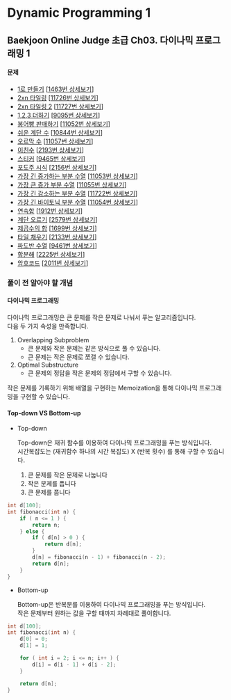 Dynamic Programming 1
=====================

Baekjoon Online Judge 초급 Ch03. 다이나믹 프로그래밍 1
------------------------------------------------

#### 문제

* [1로 만들기](./1로_만들기) [[1463번 상세보기](https://www.acmicpc.net/problem/1463)]
* [2xn 타일링](./2xn_타일링) [[11726번 상세보기](https://www.acmicpc.net/problem/11726)]
* [2xn 타일링 2](./2xn_타일링_2) [[11727번 상세보기](https://www.acmicpc.net/problem/11727)]
* [1,2,3 더하기](./1,2,3_더하기) [[9095번 상세보기](https://www.acmicpc.net/problem/9095)]
* [붕어빵 판매하기](./붕어빵_판매하기) [[11052번 상세보기](https://www.acmicpc.net/problem/11052)]
* [쉬운 계단 수](./쉬운_계단_수) [[10844번 상세보기](https://www.acmicpc.net/problem/10844)]
* [오르막 수](./오르막_수) [[11057번 상세보기](https://www.acmicpc.net/problem/11057)]
* [이친수](./이친수) [[2193번 상세보기](https://www.acmicpc.net/problem/2193)]
* [스티커](./스티커) [[9465번 상세보기](https://www.acmicpc.net/problem/9465)]
* [포도주 시식](./포도주_시식) [[2156번 상세보기](https://www.acmicpc.net/problem/2156)]
* [가장 긴 증가하는 부분 수열](./가장_긴_증가하는_부분_수열) [[11053번 상세보기](https://www.acmicpc.net/problem/11053)]
* [가장 큰 증가 부분 수열](./가장_큰_증가_부분_수열) [[11055번 상세보기](https://www.acmicpc.net/problem/11055)]
* [가장 긴 감소하는 부분 수열](./가장_긴_감소하는_부분_수열) [[11722번 상세보기](https://www.acmicpc.net/problem/11722)]
* [가장 긴 바이토닉 부분 수열](./가장_긴_바이토닉_부분_수열) [[11054번 상세보기](https://www.acmicpc.net/problem/11054)]
* [연속합](./연속합) [[1912번 상세보기](https://www.acmicpc.net/problem/1912)]
* [계단 오르기](./계단_오르기) [[2579번 상세보기](https://www.acmicpc.net/problem/2579)]
* [제곱수의 합](./제곱수의_합) [[1699번 상세보기](https://www.acmicpc.net/problem/1699)]
* [타일 채우기](./타일_채우기) [[2133번 상세보기](https://www.acmicpc.net/problem/2133)]
* [파도반 수열](./파도반_수열) [[9461번 상세보기](https://www.acmicpc.net/problem/9461)]
* [합분해](./합분해) [[2225번 상세보기](https://www.acmicpc.net/problem/2225)]
* [암호코드](./암호코드) [[2011번 상세보기](https://www.acmicpc.net/problem/2011)]

### 풀이 전 알아야 할 개념

#### 다이나믹 프로그래밍

다이나믹 프로그래밍은 큰 문제를 작은 문제로 나눠서 푸는 알고리즘입니다.  
다음 두 가지 속성을 만족합니다.  

1. Overlapping Subproblem
    * 큰 문제와 작은 문제는 같은 방식으로 풀 수 있습니다.
    * 큰 문제는 작은 문제로 쪼갤 수 있습니다.
2. Optimal Substructure
    * 큰 문제의 정답을 작은 문제의 정답에서 구할 수 있습니다.

작은 문제를 기록하기 위해 배열을 구현하는 Memoization을 통해 다이나믹 프로그래밍을 구현할 수 있습니다.  

#### Top-down VS Bottom-up

* Top-down

    Top-down은 재귀 함수를 이용하여 다이나믹 프로그래밍을 푸는 방식입니다.  
    시간복잡도는 (재귀함수 하나의 시간 복잡도) X (반복 횟수) 를 통해 구할 수 있습니다.  

    1. 큰 문제를 작은 문제로 나눕니다
    2. 작은 문제를 풉니다
    3. 큰 문제를 풉니다

~~~ cpp
int d[100];
int fibonacci(int n) {
    if ( n <= 1 ) {
        return n;
    } else {
        if ( d[n] > 0 ) {
            return d[n];
        }
        d[n] = fibonacci(n - 1) + fibonacci(n - 2);
        return d[n];
    }
}
~~~

* Bottom-up

    Bottom-up은 반복문를 이용하여 다이나믹 프로그래밍을 푸는 방식입니다.  
    작은 문제부터 원하는 값을 구할 때까지 차례대로 풀이합니다.  

~~~ cpp
int d[100];
int fibonacci(int n) {
    d[0] = 0;
    d[1] = 1;

    for ( int i = 2; i <= n; i++ ) {
        d[i] = d[i - 1] + d[i - 2];
    }

    return d[n];
}
~~~